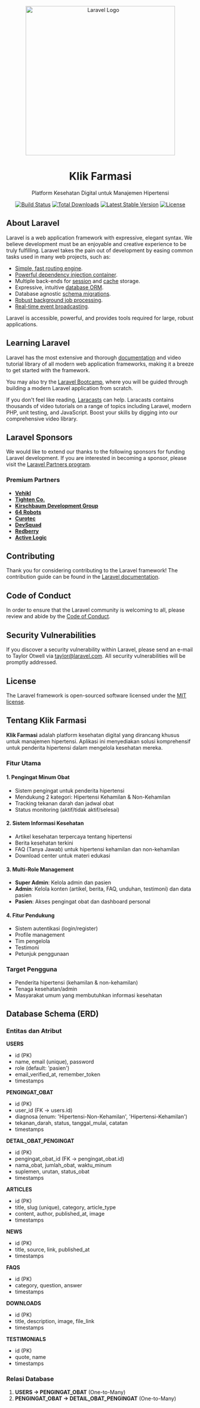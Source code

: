 <p align="center"><a href="https://laravel.com" target="_blank"><img src="https://raw.githubusercontent.com/laravel/art/master/logo-lockup/5%20SVG/2%20CMYK/1%20Full%20Color/laravel-logolockup-cmyk-red.svg" width="400" alt="Laravel Logo"></a></p>

<h1 align="center">Klik Farmasi</h1>
<p align="center">Platform Kesehatan Digital untuk Manajemen Hipertensi</p>

<p align="center">
<a href="https://github.com/laravel/framework/actions"><img src="https://github.com/laravel/framework/workflows/tests/badge.svg" alt="Build Status"></a>
<a href="https://packagist.org/packages/laravel/framework"><img src="https://img.shields.io/packagist/dt/laravel/framework" alt="Total Downloads"></a>
<a href="https://packagist.org/packages/laravel/framework"><img src="https://img.shields.io/packagist/v/laravel/framework" alt="Latest Stable Version"></a>
<a href="https://packagist.org/packages/laravel/framework"><img src="https://img.shields.io/packagist/l/laravel/framework" alt="License"></a>
</p>

## About Laravel

Laravel is a web application framework with expressive, elegant syntax. We believe development must be an enjoyable and creative experience to be truly fulfilling. Laravel takes the pain out of development by easing common tasks used in many web projects, such as:

- [Simple, fast routing engine](https://laravel.com/docs/routing).
- [Powerful dependency injection container](https://laravel.com/docs/container).
- Multiple back-ends for [session](https://laravel.com/docs/session) and [cache](https://laravel.com/docs/cache) storage.
- Expressive, intuitive [database ORM](https://laravel.com/docs/eloquent).
- Database agnostic [schema migrations](https://laravel.com/docs/migrations).
- [Robust background job processing](https://laravel.com/docs/queues).
- [Real-time event broadcasting](https://laravel.com/docs/broadcasting).

Laravel is accessible, powerful, and provides tools required for large, robust applications.

## Learning Laravel

Laravel has the most extensive and thorough [documentation](https://laravel.com/docs) and video tutorial library of all modern web application frameworks, making it a breeze to get started with the framework.

You may also try the [Laravel Bootcamp](https://bootcamp.laravel.com), where you will be guided through building a modern Laravel application from scratch.

If you don't feel like reading, [Laracasts](https://laracasts.com) can help. Laracasts contains thousands of video tutorials on a range of topics including Laravel, modern PHP, unit testing, and JavaScript. Boost your skills by digging into our comprehensive video library.

## Laravel Sponsors

We would like to extend our thanks to the following sponsors for funding Laravel development. If you are interested in becoming a sponsor, please visit the [Laravel Partners program](https://partners.laravel.com).

### Premium Partners

- **[Vehikl](https://vehikl.com/)**
- **[Tighten Co.](https://tighten.co)**
- **[Kirschbaum Development Group](https://kirschbaumdevelopment.com)**
- **[64 Robots](https://64robots.com)**
- **[Curotec](https://www.curotec.com/services/technologies/laravel/)**
- **[DevSquad](https://devsquad.com/hire-laravel-developers)**
- **[Redberry](https://redberry.international/laravel-development/)**
- **[Active Logic](https://activelogic.com)**

## Contributing

Thank you for considering contributing to the Laravel framework! The contribution guide can be found in the [Laravel documentation](https://laravel.com/docs/contributions).

## Code of Conduct

In order to ensure that the Laravel community is welcoming to all, please review and abide by the [Code of Conduct](https://laravel.com/docs/contributions#code-of-conduct).

## Security Vulnerabilities

If you discover a security vulnerability within Laravel, please send an e-mail to Taylor Otwell via [taylor@laravel.com](mailto:taylor@laravel.com). All security vulnerabilities will be promptly addressed.

## License

The Laravel framework is open-sourced software licensed under the [MIT license](https://opensource.org/licenses/MIT).

## Tentang Klik Farmasi

**Klik Farmasi** adalah platform kesehatan digital yang dirancang khusus untuk manajemen hipertensi. Aplikasi ini menyediakan solusi komprehensif untuk penderita hipertensi dalam mengelola kesehatan mereka.

### Fitur Utama

#### 1. Pengingat Minum Obat
- Sistem pengingat untuk penderita hipertensi
- Mendukung 2 kategori: Hipertensi Kehamilan & Non-Kehamilan
- Tracking tekanan darah dan jadwal obat
- Status monitoring (aktif/tidak aktif/selesai)

#### 2. Sistem Informasi Kesehatan
- Artikel kesehatan terpercaya tentang hipertensi
- Berita kesehatan terkini
- FAQ (Tanya Jawab) untuk hipertensi kehamilan dan non-kehamilan
- Download center untuk materi edukasi

#### 3. Multi-Role Management
- **Super Admin**: Kelola admin dan pasien
- **Admin**: Kelola konten (artikel, berita, FAQ, unduhan, testimoni) dan data pasien
- **Pasien**: Akses pengingat obat dan dashboard personal

#### 4. Fitur Pendukung
- Sistem autentikasi (login/register)
- Profile management
- Tim pengelola
- Testimoni
- Petunjuk penggunaan

### Target Pengguna
- Penderita hipertensi (kehamilan & non-kehamilan)
- Tenaga kesehatan/admin
- Masyarakat umum yang membutuhkan informasi kesehatan

## Database Schema (ERD)

### Entitas dan Atribut

**USERS**
- id (PK)
- name, email (unique), password
- role (default: 'pasien')
- email_verified_at, remember_token
- timestamps

**PENGINGAT_OBAT**
- id (PK)
- user_id (FK → users.id)
- diagnosa (enum: 'Hipertensi-Non-Kehamilan', 'Hipertensi-Kehamilan')
- tekanan_darah, status, tanggal_mulai, catatan
- timestamps

**DETAIL_OBAT_PENGINGAT**
- id (PK)
- pengingat_obat_id (FK → pengingat_obat.id)
- nama_obat, jumlah_obat, waktu_minum
- suplemen, urutan, status_obat
- timestamps

**ARTICLES**
- id (PK)
- title, slug (unique), category, article_type
- content, author, published_at, image
- timestamps

**NEWS**
- id (PK)
- title, source, link, published_at
- timestamps

**FAQS**
- id (PK)
- category, question, answer
- timestamps

**DOWNLOADS**
- id (PK)
- title, description, image, file_link
- timestamps

**TESTIMONIALS**
- id (PK)
- quote, name
- timestamps

### Relasi Database
1. **USERS → PENGINGAT_OBAT** (One-to-Many)
2. **PENGINGAT_OBAT → DETAIL_OBAT_PENGINGAT** (One-to-Many)
